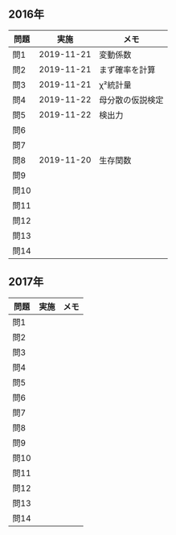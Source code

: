 
## 2016年

| 問題 | 実施 | メモ |
| ---- | ---- | ---- |
| 問1 |2019-11-21|変動係数|
| 問2 |2019-11-21|まず確率を計算|
| 問3 |2019-11-21|χ²統計量|
| 問4 |2019-11-22 | 母分散の仮説検定|
| 問5 | 2019-11-22| 検出力|
| 問6 | | |
| 問7 | | |
| 問8 |2019-11-20 | 生存関数 |
| 問9 | | |
| 問10 | | |
| 問11 | | |
| 問12 | | |
| 問13 | | |
| 問14 | | |

## 2017年
| 問題 | 実施 | メモ |
| ---- | ---- | ---- |
| 問1 | | |
| 問2 | | |
| 問3 | | |
| 問4 | | |
| 問5 | | |
| 問6 | | |
| 問7 | | |
| 問8 | | |
| 問9 | | |
| 問10 | | |
| 問11 | | |
| 問12 | | |
| 問13 | | |
| 問14 | | |


